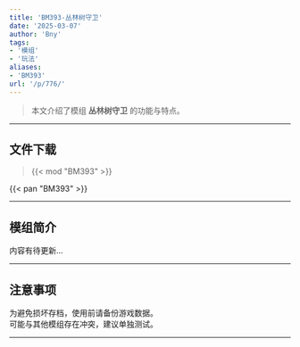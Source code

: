```yaml
---
title: 'BM393-丛林树守卫'
date: '2025-03-07'
author: 'Bny'
tags:
- '模组'
- '玩法'
aliases:
- 'BM393'
url: '/p/776/'
---
```


> 本文介绍了模组 **丛林树守卫** 的功能与特点。

---

## 文件下载  

> {{< mod "BM393" >}}  

{{< pan "BM393" >}}  

---

## 模组简介

>  
内容有待更新...  

---

## 注意事项

>  
为避免损坏存档，使用前请备份游戏数据。  
可能与其他模组存在冲突，建议单独测试。  

---

